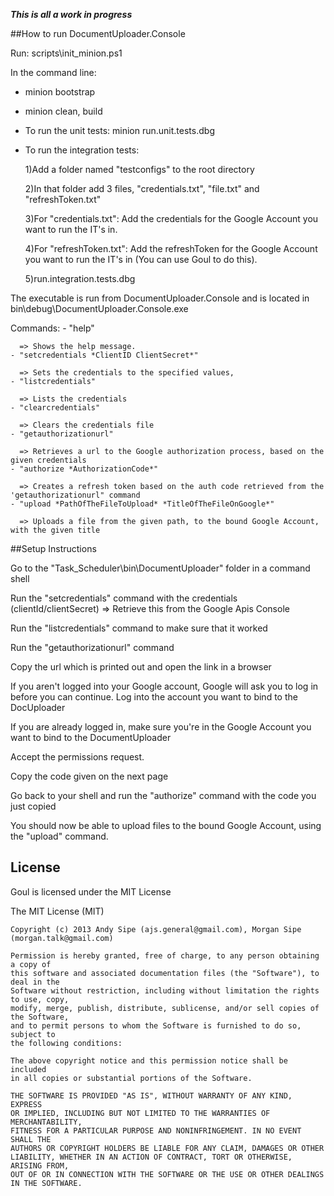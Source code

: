 ***This is all a work in progress***

##How to run DocumentUploader.Console
  
  Run: scripts\init_minion.ps1
  
  In the command line: 
  
  - minion bootstrap
  - minion clean, build
  
  - To run the unit tests: minion run.unit.tests.dbg
  
  - To run the integration tests:
  
      1)Add a folder named "testconfigs" to the root directory

      2)In that folder add 3 files, "credentials.txt", "file.txt" and "refreshToken.txt"
      
      3)For "credentials.txt": Add the credentials for the Google Account you want to run the IT's in.
      
      4)For "refreshToken.txt": Add the refreshToken for the Google Account you want to run the IT's in (You can use Goul to do this).
  
      5)run.integration.tests.dbg
      
  The executable is run from DocumentUploader.Console and is located in bin\debug\DocumentUploader.Console.exe
  
  Commands:
    - "help"   
    
      => Shows the help message.
    - "setcredentials *ClientID ClientSecret*" 
    
      => Sets the credentials to the specified values, 
    - "listcredentials" 
    
      => Lists the credentials
    - "clearcredentials" 
    
      => Clears the credentials file
    - "getauthorizationurl" 
      
      => Retrieves a url to the Google authorization process, based on the given credentials
    - "authorize *AuthorizationCode*" 
      
      => Creates a refresh token based on the auth code retrieved from the 'getauthorizationurl" command
    - "upload *PathOfTheFileToUpload* *TitleOfTheFileOnGoogle*" 
      
      => Uploads a file from the given path, to the bound Google Account, with the given title
    
##Setup Instructions

Go to the "Task_Scheduler\bin\DocumentUploader" folder in a command shell

Run the "setcredentials" command with the credentials (clientId/clientSecret) => Retrieve this from the Google Apis Console

Run the "listcredentials" command to make sure that it worked

Run the "getauthorizationurl" command 

Copy the url which is printed out and open the link in a browser

If you aren't logged into your Google account, Google will ask you to log in before you can continue. Log into the account you want to bind to the DocUploader

If you are already logged in, make sure you're in the Google Account you want to bind to the DocumentUploader

Accept the permissions request.

Copy the code given on the next page

Go back to your shell and run the "authorize" command with the code you just copied

You should now be able to upload files to the bound Google Account, using the "upload" command.

  


License
---

Goul is licensed under the MIT License

The MIT License (MIT)

    Copyright (c) 2013 Andy Sipe (ajs.general@gmail.com), Morgan Sipe (morgan.talk@gmail.com)

    Permission is hereby granted, free of charge, to any person obtaining a copy of 
    this software and associated documentation files (the "Software"), to deal in the 
    Software without restriction, including without limitation the rights to use, copy, 
    modify, merge, publish, distribute, sublicense, and/or sell copies of the Software, 
    and to permit persons to whom the Software is furnished to do so, subject to 
    the following conditions:
  
    The above copyright notice and this permission notice shall be included 
    in all copies or substantial portions of the Software.

    THE SOFTWARE IS PROVIDED "AS IS", WITHOUT WARRANTY OF ANY KIND, EXPRESS 
    OR IMPLIED, INCLUDING BUT NOT LIMITED TO THE WARRANTIES OF MERCHANTABILITY, 
    FITNESS FOR A PARTICULAR PURPOSE AND NONINFRINGEMENT. IN NO EVENT SHALL THE 
    AUTHORS OR COPYRIGHT HOLDERS BE LIABLE FOR ANY CLAIM, DAMAGES OR OTHER 
    LIABILITY, WHETHER IN AN ACTION OF CONTRACT, TORT OR OTHERWISE, ARISING FROM, 
    OUT OF OR IN CONNECTION WITH THE SOFTWARE OR THE USE OR OTHER DEALINGS IN THE SOFTWARE.
